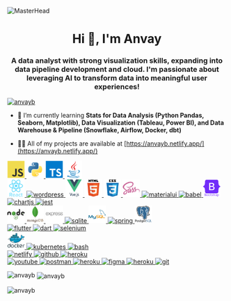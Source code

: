 ![MasterHead](https://github.com/AnvayB/AnvayB/assets/53208269/ff873bc6-fe5d-4031-9da7-a7da67c11e72)

<h1 align="center">Hi 👋, I'm Anvay</h1>
<h3 align="center">A data analyst with strong visualization skills, expanding into data pipeline development and cloud. I'm passionate about leveraging AI to transform data into meaningful user experiences!</h3>


<!-- <p align="left"> <img src="https://komarev.com/ghpvc/?username=anvayb&label=Profile%20views&color=0e75b6&style=flat" alt="anvayb" /> </p> -->

<p align="left"> <a href="https://github.com/ryo-ma/github-profile-trophy"><img
      src="https://github-profile-trophy.vercel.app/?username=anvayb" alt="anvayb" /></a> </p>

- 🌱 I’m currently learning **Stats for Data Analysis (Python Pandas, Seaborn, Matplotlib), Data Visualization (Tableau, Power BI), and Data Warehouse & Pipeline (Snowflake, Airflow, Docker, dbt)**

- 👨‍💻 All of my projects are available at [https://anvayb.netlify.app/](https://anvayb.netlify.app/)

<!-- - 💬 Ask me about **React, WordPress**

- 📫 How to reach me <b><a href="mailto:anvay.bhanap@gmail.com">anvay.bhanap@gmail.com</a></b>


<h3 align="left">Connect with me:</h3>
<p align="left">
  <a href="https://linkedin.com/in/anvayb" target="blank"><img align="center"
      src="https://raw.githubusercontent.com/rahuldkjain/github-profile-readme-generator/master/src/images/icons/Social/linked-in-alt.svg"
      alt="anvayb" height="30" width="40" /></a>
  <a href="https://instagram.com/anvayzing" target="blank"><img align="center"
      src="https://raw.githubusercontent.com/rahuldkjain/github-profile-readme-generator/master/src/images/icons/Social/instagram.svg"
      alt="anvayzing" height="30" width="40" /></a>
  <a href="https://www.leetcode.com/anvayb" target="blank"><img align="center"
      src="https://raw.githubusercontent.com/rahuldkjain/github-profile-readme-generator/master/src/images/icons/Social/leet-code.svg"
      alt="anvayb" height="30" width="40" /></a>
</p>

<h3 align="left">Languages and Tools:</h3>
<p align="left"> 

  <!-- Languages -->
<a href="https://developer.mozilla.org/en-US/docs/Web/JavaScript" target="_blank" rel="noreferrer">
  <img src="https://raw.githubusercontent.com/devicons/devicon/master/icons/javascript/javascript-original.svg" alt="javascript" width="40" height="40" />
</a>
<a href="https://www.python.org" target="_blank" rel="noreferrer">
  <img src="https://raw.githubusercontent.com/devicons/devicon/master/icons/python/python-original.svg" alt="python" width="40" height="40" />
</a>
<a href="https://www.typescriptlang.org/" target="_blank" rel="noreferrer">
  <img src="https://raw.githubusercontent.com/devicons/devicon/master/icons/typescript/typescript-original.svg" alt="typescript" width="40" height="40" />
</a>
<a href="https://www.java.com" target="_blank" rel="noreferrer">
  <img src="https://raw.githubusercontent.com/devicons/devicon/master/icons/java/java-original.svg" alt="java" width="40" height="40" />
</a>

<br>
<!-- Frontend/Web Dev -->
<a href="https://reactjs.org/" target="_blank" rel="noreferrer">
  <img src="https://raw.githubusercontent.com/devicons/devicon/master/icons/react/react-original-wordmark.svg" alt="react" width="40" height="40" />
</a>
<a href="https://wordpress.com/" target="_blank" rel="noreferrer">
  <img src="https://upload.wikimedia.org/wikipedia/commons/thumb/9/98/WordPress_blue_logo.svg/2048px-WordPress_blue_logo.svg.png" alt="wordpress" srcset="" width="40" height="40">
</a>
<a href="https://vuejs.org/" target="_blank" rel="noreferrer">
  <img src="https://raw.githubusercontent.com/devicons/devicon/master/icons/vuejs/vuejs-original-wordmark.svg" alt="vuejs" width="40" height="40" />
</a>
<a href="https://www.w3.org/html/" target="_blank" rel="noreferrer">
  <img src="https://raw.githubusercontent.com/devicons/devicon/master/icons/html5/html5-original-wordmark.svg" alt="html5" width="40" height="40" />
</a>
<a href="https://www.w3schools.com/css/" target="_blank" rel="noreferrer">
  <img src="https://raw.githubusercontent.com/devicons/devicon/master/icons/css3/css3-original-wordmark.svg" alt="css3" width="40" height="40" />
</a>
<a href="https://sass-lang.com" target="_blank" rel="noreferrer">
  <img src="https://raw.githubusercontent.com/devicons/devicon/master/icons/sass/sass-original.svg" alt="sass" width="40" height="40" />
</a>
<a href="https://mui.com/">
  <img src="https://mui.com/static/logo.png" alt="materialui" width="40" height="40">
</a>
<a href="https://babeljs.io/" target="_blank" rel="noreferrer">
  <img src="https://www.vectorlogo.zone/logos/babeljs/babeljs-icon.svg" alt="babel" width="40" height="40" />
</a>
<a href="https://getbootstrap.com" target="_blank" rel="noreferrer">
  <img src="https://raw.githubusercontent.com/devicons/devicon/master/icons/bootstrap/bootstrap-plain-wordmark.svg" alt="bootstrap" width="40" height="40" />
</a>
<a href="https://www.chartjs.org" target="_blank" rel="noreferrer">
  <img src="https://www.chartjs.org/media/logo-title.svg" alt="chartjs" width="40" height="40" />
</a>
<a href="https://jestjs.io" target="_blank" rel="noreferrer">
  <img src="https://www.vectorlogo.zone/logos/jestjsio/jestjsio-icon.svg" alt="jest" width="40" height="40" />
</a>
<br>
<!-- Backend/DBMS -->
<a href="https://nodejs.org" target="_blank" rel="noreferrer">
  <img src="https://raw.githubusercontent.com/devicons/devicon/master/icons/nodejs/nodejs-original-wordmark.svg" alt="nodejs" width="40" height="40" />
</a>
<a href="https://www.mongodb.com/" target="_blank" rel="noreferrer">
  <img src="https://raw.githubusercontent.com/devicons/devicon/master/icons/mongodb/mongodb-original-wordmark.svg" alt="mongodb" width="40" height="40" />
</a>
<a href="https://expressjs.com" target="_blank" rel="noreferrer">
  <img src="https://raw.githubusercontent.com/devicons/devicon/master/icons/express/express-original-wordmark.svg" alt="express" width="40" height="40" />
</a>
<a href="https://www.sqlite.org/" target="_blank" rel="noreferrer">
  <img src="https://www.vectorlogo.zone/logos/sqlite/sqlite-icon.svg" alt="sqlite" width="40" height="40" />
</a>
<a href="https://www.mysql.com/" target="_blank" rel="noreferrer">
  <img src="https://raw.githubusercontent.com/devicons/devicon/master/icons/mysql/mysql-original-wordmark.svg" alt="mysql" width="40" height="40" />
<a href="https://spring.io/" target="_blank" rel="noreferrer">
  <img src="https://www.vectorlogo.zone/logos/springio/springio-icon.svg" alt="spring" width="40" height="40" />
</a>
<a href="https://www.postgresql.org" target="_blank" rel="noreferrer">
  <img src="https://raw.githubusercontent.com/devicons/devicon/master/icons/postgresql/postgresql-original-wordmark.svg" alt="postgresql" width="40" height="40" />
</a>

<br>
<!-- Mobile Dev -->
<a href="https://flutter.dev" target="_blank" rel="noreferrer">
  <img src="https://www.vectorlogo.zone/logos/flutterio/flutterio-icon.svg" alt="flutter" width="40" height="40" />
</a>
<a href="https://dart.dev" target="_blank" rel="noreferrer">
  <img src="https://www.vectorlogo.zone/logos/dartlang/dartlang-icon.svg" alt="dart" width="40" height="40" />
</a>
<a href="https://www.selenium.dev" target="_blank" rel="noreferrer">
  <img src="https://raw.githubusercontent.com/detain/svg-logos/780f25886640cef088af994181646db2f6b1a3f8/svg/selenium-logo.svg" alt="selenium" width="40" height="40" />
</a>
<br>
<!-- DevOps -->
<a href="https://www.docker.com/" target="_blank" rel="noreferrer">
  <img src="https://raw.githubusercontent.com/devicons/devicon/master/icons/docker/docker-original-wordmark.svg" alt="docker" width="40" height="40" />
</a>
<a href="https://kubernetes.io" target="_blank" rel="noreferrer">
  <img src="https://www.vectorlogo.zone/logos/kubernetes/kubernetes-icon.svg" alt="kubernetes" width="40" height="40" />
</a> 
<a href="https://www.gnu.org/software/bash/" target="_blank" rel="noreferrer">
  <img src="https://www.vectorlogo.zone/logos/gnu_bash/gnu_bash-icon.svg" alt="bash" width="40" height="40" />
</a>

<br>
<!-- Hosting -->
<a href="https://netlify.com" target="_blank" rel="noreferrer">
  <img src="https://cdn.freebiesupply.com/logos/large/2x/netlify-logo-png-transparent.png" alt="netlify" width="40" height="40" />
</a>
<a href="https://github.com" target="_blank" rel="noreferrer">
  <img src="https://github.githubassets.com/assets/GitHub-Mark-ea2971cee799.png" alt="github" width="40" height="40" />
</a>
<a href="https://heroku.com" target="_blank" rel="noreferrer">
  <img src="https://www.vectorlogo.zone/logos/heroku/heroku-icon.svg" alt="heroku" width="40" height="40" />
</a>

<br>
<!-- Softwares -->
<a href="https://code.visualstudio.com/" target="_blank" rel="noreferrer">
  <img src="https://yt3.googleusercontent.com/_q52i8bUAEvcb7JR4e-eNTv23y2A_wg5sCz0NC0GrGtcw1CRMWJSOPVHUDh_bngD0q4gMvVeoA=s900-c-k-c0x00ffffff-no-rj" alt="youtube" width="40" height="40" />
</a> 
<a href="https://postman.com" target="_blank" rel="noreferrer">
  <img src="https://www.vectorlogo.zone/logos/getpostman/getpostman-icon.svg" alt="postman" width="40" height="40" />
</a>
<a href="https://www.adobe.com/products/photoshop.html" target="_blank" rel="noreferrer">
  <img src="https://upload.wikimedia.org/wikipedia/commons/thumb/a/af/Adobe_Photoshop_CC_icon.svg/2101px-Adobe_Photoshop_CC_icon.svg.png" alt="heroku" width="40" height="40" />
</a> 
<a href="https://www.figma.com/" target="_blank" rel="noreferrer">
  <img src="https://www.vectorlogo.zone/logos/figma/figma-icon.svg" alt="figma" width="40" height="40" />
</a>
<a href="https://lightroom.adobe.com/" target="_blank" rel="noreferrer">
  <img src="https://upload.wikimedia.org/wikipedia/commons/thumb/b/b6/Adobe_Photoshop_Lightroom_CC_logo.svg/640px-Adobe_Photoshop_Lightroom_CC_logo.svg.png" alt="heroku" width="40" height="40" />
</a> 
<a href="https://git-scm.com/" target="_blank" rel="noreferrer">
  <img src="https://www.vectorlogo.zone/logos/git-scm/git-scm-icon.svg" alt="git" width="40" height="40" />
</a>
</p>

<p><img align="left"
    src="https://github-readme-stats.vercel.app/api/top-langs?username=anvayb&show_icons=true&locale=en&layout=compact"
    alt="anvayb" /></p>

<p>&nbsp;<img align="center" src="https://github-readme-stats.vercel.app/api?username=anvayb&show_icons=true&locale=en"
    alt="anvayb" /></p>

<p><img align="center" src="https://github-readme-streak-stats.herokuapp.com/?user=anvayb&" alt="anvayb" /></p>
